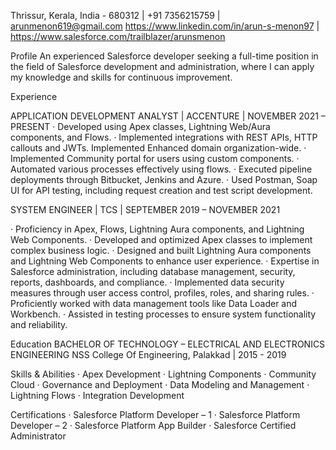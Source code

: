 Thrissur, Kerala, India - 680312 | +91 7356215759 | arunmenon619@gmail.com https://www.linkedin.com/in/arun-s-menon97  |  https://www.salesforce.com/trailblazer/arunsmenon


Profile
An experienced Salesforce developer seeking a full-time position in the field of Salesforce development and administration, where I can apply my knowledge and skills for continuous improvement.


Experience

APPLICATION DEVELOPMENT ANALYST | ACCENTURE | NOVEMBER 2021 – PRESENT
·	Developed using Apex classes, Lightning Web/Aura components, and Flows.
·	Implemented integrations with REST APIs, HTTP callouts and JWTs. Implemented Enhanced domain organization-wide. 
·	Implemented Community portal for users using custom components.
·	Automated various processes effectively using flows. 
·	Executed pipeline deployments through Bitbucket, Jenkins and Azure. 
·	Used Postman, Soap UI for API testing, including request creation and test script development.

SYSTEM ENGINEER | TCS | SEPTEMBER 2019 – NOVEMBER 2021

·	Proficiency in Apex, Flows, Lightning Aura components, and Lightning Web Components. 
·	Developed and optimized Apex classes to implement complex business logic. 
·	Designed and built Lightning Aura components and Lightning Web Components to enhance user experience. 
·	Expertise in Salesforce administration, including database management, security, reports, dashboards, and compliance.
·	Implemented data security measures through user access control, profiles, roles, and sharing rules. 
·	Proficiently worked with data management tools like Data Loader and Workbench. 
·	Assisted in testing processes to ensure system functionality and reliability.


Education
BACHELOR OF TECHNOLOGY – ELECTRICAL AND ELECTRONICS ENGINEERING 
NSS College Of Engineering, Palakkad | 2015 - 2019


Skills & Abilities
·	Apex Development 
·	Lightning Components
·	Community Cloud 
·	Governance and Deployment	·	Data Modeling and Management
·	Lightning Flows
·	Integration Development 


Certifications
·	Salesforce Platform Developer – 1
·	Salesforce Platform Developer – 2
·	Salesforce Platform App Builder
·	Salesforce Certified Administrator  
